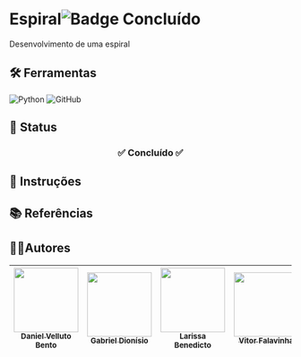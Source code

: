 # Espiral![Badge Concluído](http://img.shields.io/static/v1?label=STATUS&message=%20CONCLUIDO&color=GREEN&style=for-the-badge)

Desenvolvimento de uma espiral

## 🛠️ Ferramentas
![Python](https://img.shields.io/badge/Python-100000?style=for-the-badge&logo=python&logoColor=fff)
![GitHub](https://img.shields.io/badge/GitHub-100000?style=for-the-badge&logo=github&logoColor=white)

## 📄 Status

<h3 align="center"> 
    ✅ Concluído  ✅
</h3>

## 📂 Instruções

## 📚 Referências



## 🧑🏻Autores
| [<img loading="lazy" src="https://avatars.githubusercontent.com/u/161249639?v=4" width=115><br><sub>Daniel Velluto Bento</sub>](https://github.com/daniel-bento11) | [<img loading="lazy" src="https://avatars.githubusercontent.com/u/133925647?v=4" width=115><br><sub>Gabriel Dionísio</sub>](https://github.com/Gabriel-Dionisio) | [<img loading="lazy" src="https://avatars.githubusercontent.com/u/125518570?v=4" width=115><br><sub>Larissa Benedicto</sub>](https://github.com/LarissaBndct) | [<img loading="lazy" src="https://avatars.githubusercontent.com/u/135779845?v=4" width=115><br><sub>Vitor Falavinha</sub>](https://github.com/VitorFalavinha) | 
| :---: | :---: | :---: | :---: |
